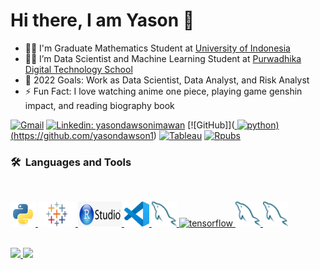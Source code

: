 # Hi there, I am Yason 👋 
- 👨‍🎓 I'm Graduate Mathematics Student at [University of Indonesia](https://math.ui.ac.id/en/)
- 👨‍🔬 I’m Data Scientist and Machine Learning Student at [Purwadhika Digital Technology School](https://purwadhika.com/)
- 🥅 2022 Goals: Work as Data Scientist, Data Analyst, and Risk Analyst
- ⚡ Fun Fact: I love watching anime one piece, playing game genshin impact, and reading biography book

[![Gmail](https://img.shields.io/badge/Gmail-yason.dawson%40sci.ui.ac.id-orange)](mailto:yason.dawson@sci.ui.ac.id)
[![Linkedin: yasondawsonimawan](https://img.shields.io/badge/-yasondawsonimawan-blue?style=flat-square&logo=Linkedin&logoColor=white&link=https://www.linkedin.com/in/yason-dawson-imawan-karo-karo-670982135/)](https://www.linkedin.com/in/yason-dawson-imawan-karo-karo-670982135/)
[![GitHub]](<a href="https://github.com/yasondawson1" target="_blank"> <img src="https://github.com/yasondawson1" alt="python" width="40" height="40"/>)(https://github.com/yasondawson1)
[![Tableau](https://github.com/detain/svg-logos/blob/master/svg/tableau-logo.svg)](https://public.tableau.com/app/profile/yason.dawson.imawan)
[![Rpubs]([icons/rpubs.png](https://www.vectorlogo.zone/util/preview.html?image=/logos/r-project/r-project-icon.svg))](https://rpubs.com/yasondawson)

<h3> 🛠 &nbsp;Languages and Tools</h3><br/>

<p align="left"> 
  <a href="https://www.python.org" target="_blank"> <img src="https://raw.githubusercontent.com/devicons/devicon/master/icons/python/python-original.svg" alt="python" width="40" height="40"/> </a>
  <a href="https://www.tableau.com" target="_blank"> <img src="https://github.com/yasondawson1/yasondawson1/blob/main/icons/tableau1.png" alt="tableau" width="60" height="40"/> </a>
  <a href="https://rpubs.com/" target="_blank"> <img src="https://github.com/yasondawson1/yasondawson1/blob/main/icons/rpubs.png" alt="rpubs" width="70" height="40"/> </a>
  <a href="https://code.visualstudio.com" target="_blank"> <img src="https://github.com/yasondawson1/yasondawson1/blob/main/icons/visual%20code.jfif" alt="visual code" width="40" height="40"/> </a>
  <a href="https://www.mysql.com" target="_blank"> <img src="https://github.com/yasondawson1/yasondawson1/blob/main/icons/mysql.png" alt="MySQL" width="40" height="40"/> </a>
  <a href="https://www.tensorflow.org" target="_blank"> <img src="https://www.vectorlogo.zone/logos/tensorflow/tensorflow-icon.svg" alt="tensorflow" width="40" height="40"/> </a>
  <a href="https://www.mysql.com" target="_blank"> <img src="https://github.com/yasondawson1/yasondawson1/blob/main/icons/mysql.png" alt="MySQL" width="40" height="40"/> </a>
  <a href="https://www.mysql.com" target="_blank"> <img src="https://github.com/yasondawson1/yasondawson1/blob/main/icons/mysql.png" alt="MySQL" width="40" height="40"/> </a>
</p>
<br/>
<a href="https://github.com/yasondawson1">
  <img height="180em" src="https://github-readme-stats.vercel.app/api?username=yasondawson&theme=buefy&show_icons=true" />
  <img height="180em" src="https://github-readme-stats.vercel.app/api/top-langs/?username=yasondawson&theme=buefy&layout=compact" />
</a>

<br/>
